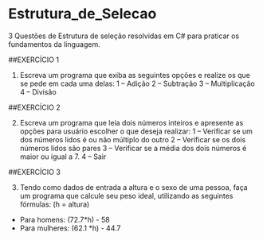 # Estrutura_de_Selecao

3 Questões de Estrutura de seleção resolvidas em C# para praticar os fundamentos da linguagem.

##EXERCÍCIO 1

1. Escreva um programa que exiba as seguintes opções e realize os que se pede em cada uma delas: 
1 – Adição 
2 – Subtração 
3 – Multiplicação 
4 – Divisão 

##EXERCÍCIO 2

2. Escreva um programa que leia dois números inteiros e apresente as opções para usuário escolher o que deseja 
realizar: 
1 – Verificar se um dos números lidos é ou não múltiplo do outro 
2 – Verificar se os dois números lidos são pares 
3 – Verificar se a média dos dois números é maior ou igual a 7. 
4 – Sair

##EXERCÍCIO 3

3. Tendo como dados de entrada a altura e o sexo de uma pessoa, faça um programa que calcule seu peso ideal, 
utilizando as seguintes fórmulas: (h = altura) 
- Para homens: (72.7*h) - 58 
- Para mulheres: (62.1 *h) - 44.7 